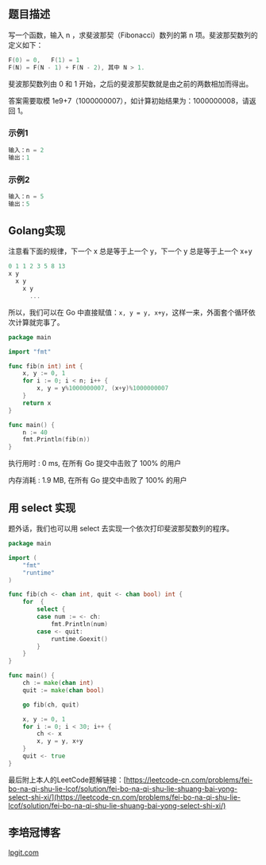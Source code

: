 ## 题目描述

写一个函数，输入 n ，求斐波那契（Fibonacci）数列的第 n 项。斐波那契数列的定义如下：

```go
F(0) = 0,   F(1) = 1
F(N) = F(N - 1) + F(N - 2), 其中 N > 1.
```

斐波那契数列由 0 和 1 开始，之后的斐波那契数就是由之前的两数相加而得出。

答案需要取模 1e9+7（1000000007），如计算初始结果为：1000000008，请返回 1。

### 示例1

```go
输入：n = 2
输出：1
```

### 示例2

```go
输入：n = 5
输出：5
```

## Golang实现

注意看下面的规律，下一个 x 总是等于上一个 y，下一个 y 总是等于上一个 x+y

```go
0 1 1 2 3 5 8 13
x y
  x y
    x y
      ...
```

所以，我们可以在 Go 中直接赋值：`x, y = y, x+y`，这样一来，外面套个循环依次计算就完事了。

```go
package main

import "fmt"

func fib(n int) int {
	x, y := 0, 1
	for i := 0; i < n; i++ {
		x, y = y%1000000007, (x+y)%1000000007
	}
	return x
}

func main() {
	n := 40
	fmt.Println(fib(n))
}
```

执行用时 : 0 ms, 在所有 Go 提交中击败了 100% 的用户

内存消耗 : 1.9 MB, 在所有 Go 提交中击败了 100% 的用户

## 用 select 实现

题外话，我们也可以用 select 去实现一个依次打印斐波那契数列的程序。

```go
package main

import (
	"fmt"
	"runtime"
)

func fib(ch <- chan int, quit <- chan bool) int {
	for  {
		select {
		case num := <- ch:
			fmt.Println(num)
		case <- quit:
			runtime.Goexit()
		}
	}
}

func main() {
	ch := make(chan int)
	quit := make(chan bool)

	go fib(ch, quit)

	x, y := 0, 1
	for i := 0; i < 30; i++ {
		ch <- x
		x, y = y, x+y
	}
	quit <- true
}
```

最后附上本人的LeetCode题解链接：[https://leetcode-cn.com/problems/fei-bo-na-qi-shu-lie-lcof/solution/fei-bo-na-qi-shu-lie-shuang-bai-yong-select-shi-xi/](https://leetcode-cn.com/problems/fei-bo-na-qi-shu-lie-lcof/solution/fei-bo-na-qi-shu-lie-shuang-bai-yong-select-shi-xi/)

## 李培冠博客

[lpgit.com](https://lpgit.com)
